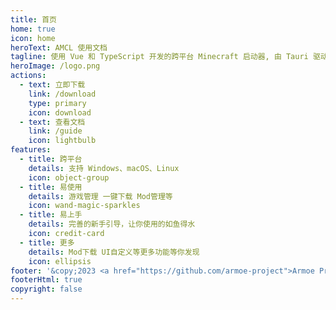 ```yaml
---
title: 首页
home: true
icon: home
heroText: AMCL 使用文档
tagline: 使用 Vue 和 TypeScript 开发的跨平台 Minecraft 启动器, 由 Tauri 驱动.
heroImage: /logo.png
actions:
  - text: 立即下载
    link: /download
    type: primary
    icon: download
  - text: 查看文档
    link: /guide
    icon: lightbulb
features:
  - title: 跨平台
    details: 支持 Windows、macOS、Linux
    icon: object-group
  - title: 易使用
    details: 游戏管理 一键下载 Mod管理等
    icon: wand-magic-sparkles
  - title: 易上手
    details: 完善的新手引导，让你使用的如鱼得水
    icon: credit-card
  - title: 更多
    details: Mod下载 UI自定义等更多功能等你发现
    icon: ellipsis
footer: '&copy;2023 <a href="https://github.com/armoe-project">Armoe Project</a> All Rights Reserved. <a href="https://beian.miit.gov.cn">辽ICP备19016520号-3</a>'
footerHtml: true
copyright: false
---
```

